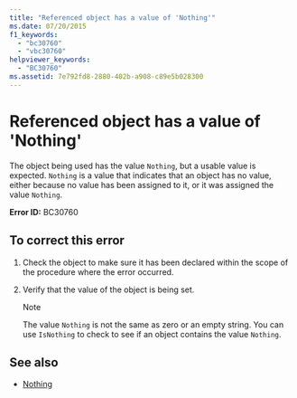 ```yaml
---
title: "Referenced object has a value of 'Nothing'"
ms.date: 07/20/2015
f1_keywords: 
  - "bc30760"
  - "vbc30760"
helpviewer_keywords: 
  - "BC30760"
ms.assetid: 7e792fd8-2880-402b-a908-c89e5b028300
---
```

# Referenced object has a value of 'Nothing'
The object being used has the value `Nothing`, but a usable value is expected. `Nothing` is a value that indicates that an object has no value, either because no value has been assigned to it, or it was assigned the value `Nothing`.  
  
 **Error ID:** BC30760  
  
## To correct this error  
  
1. Check the object to make sure it has been declared within the scope of the procedure where the error occurred.  
  
2. Verify that the value of the object is being set.  
  
    > [!NOTE]
    > The value `Nothing` is not the same as zero or an empty string. You can use `IsNothing` to check to see if an object contains the value `Nothing`.  
  
## See also

- [Nothing](../../visual-basic/language-reference/nothing.md)
